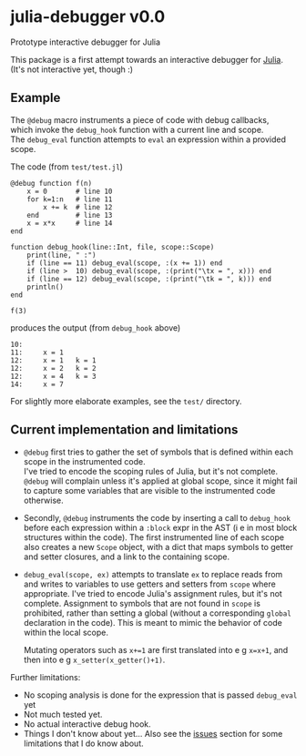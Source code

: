 julia-debugger v0.0
===================

Prototype interactive debugger for Julia

This package is a first attempt towards an interactive debugger for
[Julia](julialang.org).
(It's not interactive yet, though :)

Example
-------
The `@debug` macro instruments a piece of code with debug callbacks,   
which invoke the `debug_hook` function with a current line and scope.   
The `debug_eval` function attempts to `eval` an expression within a provided 
scope.

The code (from `test/test.jl`)

    @debug function f(n)
        x = 0       # line 10
        for k=1:n   # line 11
            x += k  # line 12
        end         # line 13
        x = x*x     # line 14
    end

    function debug_hook(line::Int, file, scope::Scope) 
        print(line, " :")
        if (line == 11) debug_eval(scope, :(x += 1)) end
        if (line >  10) debug_eval(scope, :(print("\tx = ", x))) end
        if (line == 12) debug_eval(scope, :(print("\tk = ", k))) end
        println()
    end

    f(3)

produces the output (from `debug_hook` above)

    10:
    11: 	x = 1
    12: 	x = 1	k = 1
    12: 	x = 2	k = 2
    12: 	x = 4	k = 3
    14: 	x = 7

For slightly more elaborate examples, see the `test/` directory.

Current implementation and limitations
--------------------------------------

 * `@debug` first tries to gather the set of symbols that is defined within
   each scope in the instrumented code.   
   I've tried to encode the scoping rules of Julia, but it's not complete.
   `@debug` will complain unless it's applied at global scope, 
   since it might fail to capture some variables that are visible to the 
   instrumented code otherwise.

 * Secondly, `@debug` instruments the code by inserting a call to `debug_hook`
   before each expression within a `:block` expr in the AST (i e in most block
   structures within the code).
   The first instrumented line of each scope also creates a new `Scope` object,
   with a dict that maps symbols to getter and setter closures, 
   and a link to the containing scope.

 * `debug_eval(scope, ex)` attempts to translate `ex` to replace reads from and
   writes to variables to use getters and setters from `scope` 
   where appropriate. 
   I've tried to encode Julia's assignment rules, but it's not complete.
   Assignment to symbols that are not found in `scope` is prohibited,
   rather than setting a global (without a corresponding `global` declaration 
   in the code).
   This is meant to mimic the behavior of code within the local scope.

   Mutating operators such as `x+=1` are first translated into e g `x=x+1`,
   and then into e g `x_setter(x_getter()+1)`.

Further limitations:
 * No scoping analysis is done for the expression that is passed `debug_eval` yet
 * Not much tested yet.
 * No actual interactive debug hook.
 * Things I don't know about yet...
Also see the [issues](https://github.com/toivoh/julia-debugger/issues)
section for some limitations that I do know about.
